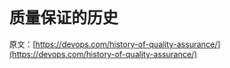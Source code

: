 # 质量保证的历史

原文：[https://devops.com/history-of-quality-assurance/](https://devops.com/history-of-quality-assurance/)